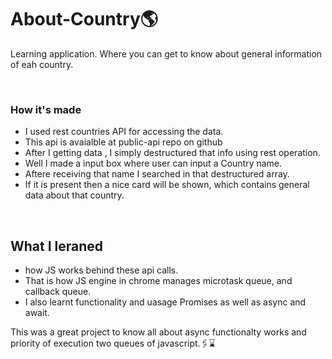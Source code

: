 # About-Country🌎
 Learning application. Where you can get to know about general information of eah country.
 
 <br>
 
 ### How it's made
 - I used rest countries API for accessing the data.
 - This api is avaialble at public-api repo on github
 - After I getting data , I simply destructured that info using rest operation.
 - Well I made a input box where user can input a Country name.
 - Aftere receiving that name I searched in that destructured array.
 - If it is present then a nice card will be shown, which contains general data about that country.
 
 <br>
 
 ## What I leraned 
 - how JS works behind these api calls.
 - That is how JS engine in chrome manages microtask queue, and callback queue.
 - I also learnt functionality and uasage Promises as well as async and await.
 
 
 This was a great project to know all about async functionalty works and priority of execution two queues of javascript.🖇⌛
